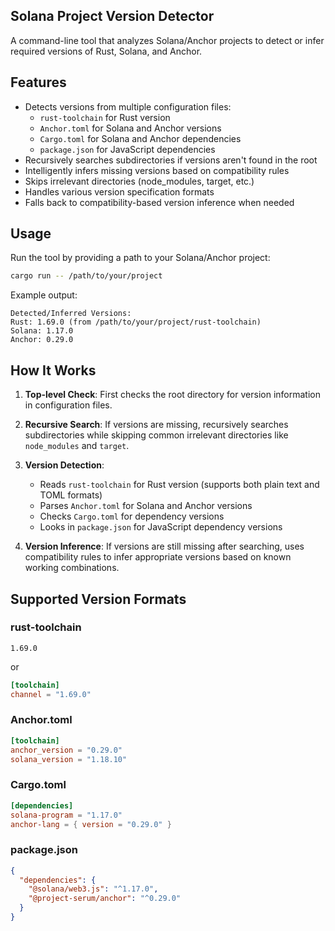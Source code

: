 ## Solana Project Version Detector

A command-line tool that analyzes Solana/Anchor projects to detect or infer required versions of Rust, Solana, and Anchor.

## Features

- Detects versions from multiple configuration files:
  - `rust-toolchain` for Rust version
  - `Anchor.toml` for Solana and Anchor versions
  - `Cargo.toml` for Solana and Anchor dependencies
  - `package.json` for JavaScript dependencies
- Recursively searches subdirectories if versions aren't found in the root
- Intelligently infers missing versions based on compatibility rules
- Skips irrelevant directories (node_modules, target, etc.)
- Handles various version specification formats
- Falls back to compatibility-based version inference when needed

## Usage

Run the tool by providing a path to your Solana/Anchor project:

```bash
cargo run -- /path/to/your/project
```

Example output:
```
Detected/Inferred Versions:
Rust: 1.69.0 (from /path/to/your/project/rust-toolchain)
Solana: 1.17.0
Anchor: 0.29.0
```

## How It Works

1. **Top-level Check**: First checks the root directory for version information in configuration files.

2. **Recursive Search**: If versions are missing, recursively searches subdirectories while skipping common irrelevant directories like `node_modules` and `target`.

3. **Version Detection**:
   - Reads `rust-toolchain` for Rust version (supports both plain text and TOML formats)
   - Parses `Anchor.toml` for Solana and Anchor versions
   - Checks `Cargo.toml` for dependency versions
   - Looks in `package.json` for JavaScript dependency versions

4. **Version Inference**: If versions are still missing after searching, uses compatibility rules to infer appropriate versions based on known working combinations.

## Supported Version Formats

### rust-toolchain
```
1.69.0
```
or
```toml
[toolchain]
channel = "1.69.0"
```

### Anchor.toml
```toml
[toolchain]
anchor_version = "0.29.0"
solana_version = "1.18.10"
```

### Cargo.toml
```toml
[dependencies]
solana-program = "1.17.0"
anchor-lang = { version = "0.29.0" }
```

### package.json
```json
{
  "dependencies": {
    "@solana/web3.js": "^1.17.0",
    "@project-serum/anchor": "^0.29.0"
  }
}
```
